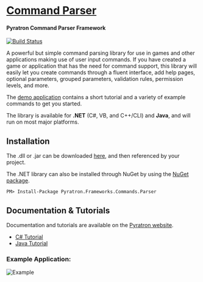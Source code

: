 # [Command Parser](https://www.pyratron.com/command-parser)
#### Pyratron Command Parser Framework

[![Build Status](https://travis-ci.org/Pyratron/Command-Parser.svg?branch=master)](https://travis-ci.org/Pyratron/Command-Parser)

A powerful but simple command parsing library for use in games and other applications making use of user input commands. If you have created a game or application that has the need for command support, this library will easily let you create commands through a fluent interface, add help pages, optional parameters, grouped parameters, validation rules, permission levels, and more. 

The [demo application](https://github.com/Pyratron/Command-Parser/archive/master.zip) contains a short tutorial and a variety of example commands to get you started.

The library is available for **.NET** (C#, VB, and C++/CLI) and **Java**, and will run on most major platforms.

## Installation

The .dll or .jar can be downloaded [here](https://github.com/Pyratron/Command-Parser/releases/latest), and then referenced by your project.

The .NET library can also be installed through NuGet by using the [NuGet package](https://www.nuget.org/packages/Pyratron.Frameworks.Commands.Parser/1.3.0).

    PM> Install-Package Pyratron.Frameworks.Commands.Parser 

## Documentation & Tutorials
Documentation and tutorials are available on the [Pyratron website](https://www.pyratron.com/command-parser).

 - [C# Tutorial](https://www.pyratron.com/docs/command-parser/18-net-tutorial)
 - [Java Tutorial](https://www.pyratron.com/docs/command-parser/19-java-tutorial)

### Example Application:
![Example](https://www.pyratron.com/images/pages/command-parser/demo.png)
